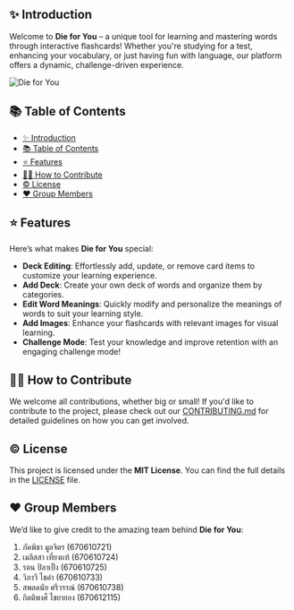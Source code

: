 ## ✨ Introduction

Welcome to **Die for You** – a unique tool for learning and mastering words through interactive flashcards! Whether you're studying for a test, enhancing your vocabulary, or just having fun with language, our platform offers a dynamic, challenge-driven experience.

![Die for You](https://github.com/user-attachments/assets/8f84cfec-c75a-4e32-946a-8291ab76ba16)

## 📚 Table of Contents
- [✨ Introduction](#-introduction)
- [📚 Table of Contents](#-table-of-contents)
- [⭐ Features](#-features)
- [🧑‍💻 How to Contribute](#-how-to-contribute)
- [©️ License](#️-license)
- [❤️ Group Members](#️-group-members)




## ⭐ Features

Here’s what makes **Die for You** special:

- **Deck Editing**: Effortlessly add, update, or remove card items to customize your learning experience.
- **Add Deck**: Create your own deck of words and organize them by categories.
- **Edit Word Meanings**: Quickly modify and personalize the meanings of words to suit your learning style.
- **Add Images**: Enhance your flashcards with relevant images for visual learning.
- **Challenge Mode**: Test your knowledge and improve retention with an engaging challenge mode!


## 🧑‍💻 How to Contribute

We welcome all contributions, whether big or small! If you'd like to contribute to the project, please check out our [CONTRIBUTING.md](./CONTRIBUTING.md) for detailed guidelines on how you can get involved.


## ©️ License

This project is licensed under the **MIT License**. You can find the full details in the [LICENSE](./LICENSE) file.


## ❤️ Group Members

We’d like to give credit to the amazing team behind **Die for You**:

1. ภัคพิชา มูลจิตร (670610721)
2. เมลิสสา เที่ยงเเท้ (670610724)
3. รตน ปิลาเป็ง (670610725)
4. วิภาวี ไชคำ (670610733)
5. สพลดนัย ศรีวรรณ์ (670610738)
6. กิตติพงศื ไชยายอง (670612115)
